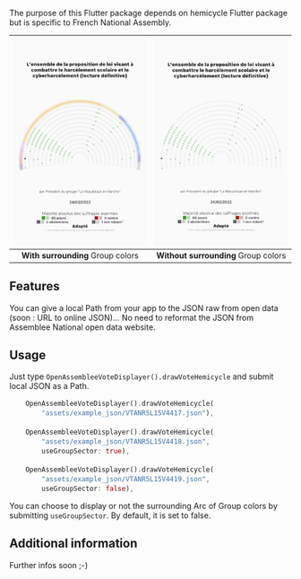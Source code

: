 <!-- 
This README describes the package. If you publish this package to pub.dev,
this README's contents appear on the landing page for your package.

For information about how to write a good package README, see the guide for
[writing package pages](https://dart.dev/guides/libraries/writing-package-pages). 

For general information about developing packages, see the Dart guide for
[creating packages](https://dart.dev/guides/libraries/create-library-packages)
and the Flutter guide for
[developing packages and plugins](https://flutter.dev/developing-packages). 
-->

The purpose of this Flutter package depends on hemicycle Flutter package but is specific to French National Assembly.

| ![Image](https://github.com/1278real/national_assembly_france_hemicycle/blob/64b159c0497ed8fd06bf7a3df593def27eae7b11/assets/example1b.png) | ![Image](https://github.com/1278real/national_assembly_france_hemicycle/blob/64b159c0497ed8fd06bf7a3df593def27eae7b11/assets/example2b.png) |
| :------------: | :------------: |
| **With surrounding** Group colors | **Without surrounding** Group colors |

## Features

You can give a local Path from your app to the JSON raw from open data (soon : URL to online JSON)... No need to reformat the JSON from Assemblee National open data website. 

## Usage

Just type ```OpenAssembleeVoteDisplayer().drawVoteHemicycle``` and submit local JSON as a Path.

```dart
    OpenAssembleeVoteDisplayer().drawVoteHemicycle(
        "assets/example_json/VTANR5L15V4417.json"),

    OpenAssembleeVoteDisplayer().drawVoteHemicycle(
        "assets/example_json/VTANR5L15V4418.json",
        useGroupSector: true),

    OpenAssembleeVoteDisplayer().drawVoteHemicycle(
        "assets/example_json/VTANR5L15V4419.json",
        useGroupSector: false),
```

You can choose to display or not the surrounding Arc of Group colors by submitting ```useGroupSector```. By default, it is set to false.

## Additional information

Further infos soon ;-)